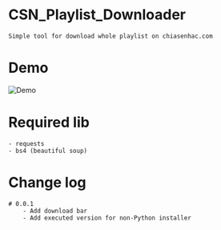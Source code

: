 # CSN_Playlist_Downloader
    Simple tool for download whole playlist on chiasenhac.com

# Demo
![Demo](http://g.recordit.co/90DmoF221P.gif)
    
# Required lib
    - requests
    - bs4 (beautiful soup)
   
# Change log
    # 0.0.1
        - Add download bar
        - Add executed version for non-Python installer
